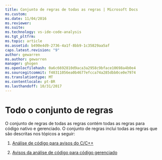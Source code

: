 ```yaml
---
title: Conjunto de regras de todas as regras | Microsoft Docs
ms.custom: 
ms.date: 11/04/2016
ms.reviewer: 
ms.suite: 
ms.technology: vs-ide-code-analysis
ms.tgt_pltfrm: 
ms.topic: article
ms.assetid: b490e4d9-2736-4a1f-8bb9-1c35829aa5af
caps.latest.revision: "9"
author: gewarren
ms.author: gewarren
manager: ghogen
ms.openlocfilehash: 0a6c6692810d9aca3a2958c9bface10698a4b0e4
ms.sourcegitcommit: f40311056ea0b4677efcca74a285dbb0ce0e7974
ms.translationtype: MT
ms.contentlocale: pt-BR
ms.lasthandoff: 10/31/2017
---
```

# <a name="all-rules-rule-set"></a>Todo o conjunto de regras
O conjunto de regras de todas as regras contém todas as regras para código nativo e gerenciado. O conjunto de regras inclui todas as regras que são descritas nos tópicos a seguir:  
  
1.  [Análise de código para avisos do C/C++](../code-quality/code-analysis-for-c-cpp-warnings.md)  
  
2.  [Avisos da análise de código para código gerenciado](../code-quality/code-analysis-for-managed-code-warnings.md)